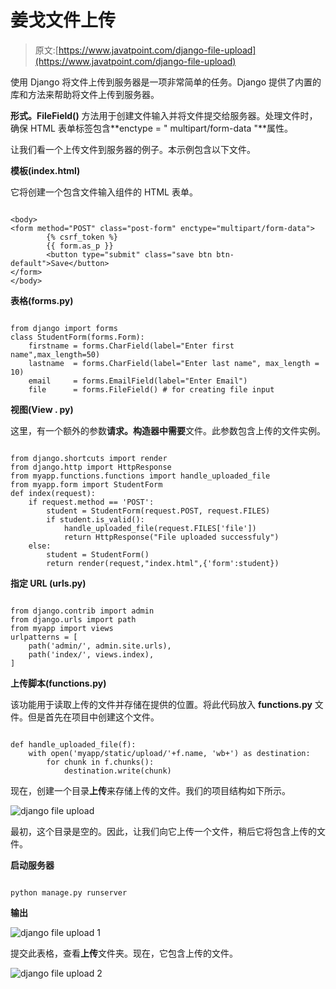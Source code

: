 # 姜戈文件上传

> 原文:[https://www.javatpoint.com/django-file-upload](https://www.javatpoint.com/django-file-upload)

使用 Django 将文件上传到服务器是一项非常简单的任务。Django 提供了内置的库和方法来帮助将文件上传到服务器。

**形式。FileField()** 方法用于创建文件输入并将文件提交给服务器。处理文件时，确保 HTML 表单标签包含**enctype = " multipart/form-data "**属性。

让我们看一个上传文件到服务器的例子。本示例包含以下文件。

**模板(index.html)**

它将创建一个包含文件输入组件的 HTML 表单。

```

<body>
<form method="POST" class="post-form" enctype="multipart/form-data">
        {% csrf_token %}
        {{ form.as_p }}
        <button type="submit" class="save btn btn-default">Save</button>
</form>
</body>

```

**表格(forms.py)**

```

from django import forms
class StudentForm(forms.Form):
    firstname = forms.CharField(label="Enter first name",max_length=50)
    lastname  = forms.CharField(label="Enter last name", max_length = 10)
    email     = forms.EmailField(label="Enter Email")
    file      = forms.FileField() # for creating file input

```

**视图(View . py)**

这里，有一个额外的参数**请求。构造器中需要**文件。此参数包含上传的文件实例。

```

from django.shortcuts import render
from django.http import HttpResponse
from myapp.functions.functions import handle_uploaded_file
from myapp.form import StudentForm
def index(request):
    if request.method == 'POST':
        student = StudentForm(request.POST, request.FILES)
        if student.is_valid():
            handle_uploaded_file(request.FILES['file'])
            return HttpResponse("File uploaded successfuly")
    else:
        student = StudentForm()
        return render(request,"index.html",{'form':student})

```

**指定 URL (urls.py)**

```

from django.contrib import admin
from django.urls import path
from myapp import views
urlpatterns = [
    path('admin/', admin.site.urls),
    path('index/', views.index),
]

```

**上传脚本(functions.py)**

该功能用于读取上传的文件并存储在提供的位置。将此代码放入 **functions.py** 文件。但是首先在项目中创建这个文件。

```

def handle_uploaded_file(f):
    with open('myapp/static/upload/'+f.name, 'wb+') as destination:
        for chunk in f.chunks():
            destination.write(chunk)

```

现在，创建一个目录**上传**来存储上传的文件。我们的项目结构如下所示。

![django file upload](../Images/c13dd4c7c4c09f7113ec6d7a0302083f.png)

最初，这个目录是空的。因此，让我们向它上传一个文件，稍后它将包含上传的文件。

**启动服务器**

```

python manage.py runserver

```

**输出**

![django file upload 1](../Images/e9f5a98b2ff212d80c3c18e9ea92dca8.png)

提交此表格，查看**上传**文件夹。现在，它包含上传的文件。

![django file upload 2](../Images/7fb60e6d8d353e5960212bd3ea100740.png)